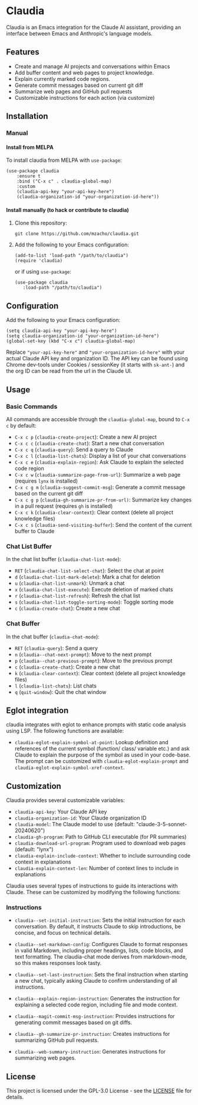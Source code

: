 # Claudia

Claudia is an Emacs integration for the Claude AI assistant, providing an interface between Emacs and Anthropic's language models.

## Features

- Create and manage AI projects and conversations within Emacs
- Add buffer content and web pages to project knowledge.
- Explain currently marked code regions.
- Generate commit messages based on current git diff
- Summarize web pages and GitHub pull requests
- Customizable instructions for each action (via customize)

## Installation

### Manual

#### Install from MELPA

To install claudia from MELPA with `use-package`:

```elisp
(use-package claudia
    :ensure t
    :bind ("C-x c" . claudia-global-map)
    :custom
    (claudia-api-key "your-api-key-here")
    (claudia-organization-id "your-organization-id-here"))
```

#### Install manually (to hack or contribute to claudia)

1. Clone this repository:
   ```
   git clone https://github.com/mzacho/claudia.git
   ```
2. Add the following to your Emacs configuration:
   ```elisp
   (add-to-list 'load-path "/path/to/claudia")
   (require 'claudia)
   ```
   
   or if using `use-package`:
   
   ```elisp
   (use-package claudia
      :load-path "/path/to/claudia")
   ```

## Configuration

Add the following to your Emacs configuration:

```elisp
(setq claudia-api-key "your-api-key-here")
(setq claudia-organization-id "your-organization-id-here")
(global-set-key (kbd "C-x c") claudia-global-map)
```

Replace `"your-api-key-here"` and `"your-organization-id-here"` with your actual Claude API key and organization ID. The API key can be found using Chrome dev-tools under Cookies / sessionKey (it starts with `sk-ant-`) and the org ID can be read from the url in the Claude UI.

## Usage

### Basic Commands

All commands are accessible through the `claudia-global-map`, bound to `C-x c` by default:

- `C-x c p` (`claudia-create-project`): Create a new AI project
- `C-x c c` (`claudia-create-chat`): Start a new chat conversation
- `C-x c q` (`claudia-query`): Send a query to Claude
- `C-x c l` (`claudia-list-chats`): Display a list of your chat conversations
- `C-x c e` (`claudia-explain-region`): Ask Claude to explain the selected code region
- `C-x c w` (`claudia-summarize-page-from-url`): Summarize a web page (requires `lynx` is installed)
- `C-x c g m` (`claudia-suggest-commit-msg`): Generate a commit message based on the current git diff
- `C-x c g p` (`claudia-gh-summarize-pr-from-url)`: Summarize key changes in a pull request (requires `gh` is installed)
- `C-x c k` (`claudia-clear-context`): Clear context (delete all project knowledge files)
- `C-x c s` (`claudia-send-visiting-buffer`): Send the content of the current buffer to Claude

### Chat List Buffer

In the chat list buffer (`claudia-chat-list-mode`):

- `RET` (`claudia-chat-list-select-chat`): Select the chat at point
- `d` (`claudia-chat-list-mark-delete`): Mark a chat for deletion
- `u` (`claudia-chat-list-unmark`): Unmark a chat
- `x` (`claudia-chat-list-execute`): Execute deletion of marked chats
- `r` (`claudia-chat-list-refresh`): Refresh the chat list
- `s` (`claudia-chat-list-toggle-sorting-mode`): Toggle sorting mode
- `c` (`claudia-create-chat`): Create a new chat

### Chat Buffer

In the chat buffer (`claudia-chat-mode`):

- `RET` (`claudia-query`): Send a query
- `n` (`claudia--chat-next-prompt`): Move to the next prompt
- `p` (`claudia--chat-previous-prompt`): Move to the previous prompt
- `c` (`claudia-create-chat`): Create a new chat
- `k` (`claudia-clear-context`): Clear context (delete all project knowledge files)
- `l` (`claudia-list-chats`): List chats
- `q` (`quit-window`): Quit the chat window


## Eglot integration

claudia integrates with eglot to enhance prompts with static code analysis using LSP. The following functions are available:

- `claudia-eglot-explain-symbol-at-point`: Lookup definition and references of the current symbol (function/ class/ variable etc.) and ask Claude to explain the purpose of the symbol as used in your code-base. The prompt can be customized with `claudia-eglot-explain-prompt` and `claudia-eglot-explain-symbol-xref-context`.

## Customization

Claudia provides several customizable variables:

- `claudia-api-key`: Your Claude API key
- `claudia-organization-id`: Your Claude organization ID
- `claudia-model`: The Claude model to use (default: "claude-3-5-sonnet-20240620")
- `claudia-gh-program`: Path to GitHub CLI executable (for PR summaries)
- `claudia-download-url-program`: Program used to download web pages (default: "lynx")
- `claudia-explain-include-context`: Whether to include surrounding code context in explanations
- `claudia-explain-context-len`: Number of context lines to include in explanations

Claudia uses several types of instructions to guide its interactions with Claude. These can be customized by modifying the following functions:

### Instructions

- `claudia--set-initial-instruction`: Sets the initial instruction for each conversation. By default, it instructs Claude to skip introductions, be concise, and focus on technical details.

- `claudia--set-markdown-config`: Configures Claude to format responses in valid Markdown, including proper headings, lists, code blocks, and text formatting. The claudia-chat mode derives from markdown-mode, so this makes responses look tasty.

- `claudia--set-last-instruction`: Sets the final instruction when starting a new chat, typically asking Claude to confirm understanding of all instructions.

- `claudia--explain-region-instruction`: Generates the instruction for explaining a selected code region, including file and mode context.

- `claudia--magit-commit-msg-instruction`: Provides instructions for generating commit messages based on git diffs.

- `claudia--gh-summarize-pr-instruction`: Creates instructions for summarizing GitHub pull requests.

- `claudia--web-summary-instruction`: Generates instructions for summarizing web pages.

## License

This project is licensed under the GPL-3.0 License - see the [LICENSE](LICENSE) file for details.
